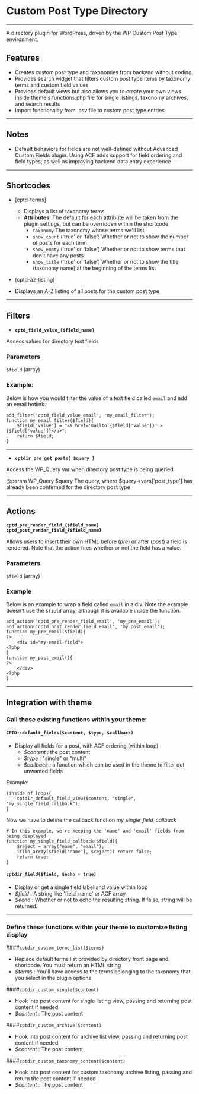 # Custom Post Type Directory
---

A directory plugin for WordPress, driven by the WP Custom Post Type environment.

## Features

* Creates custom post type and taxonomies from backend without coding
* Provides search widget that filters custom post type items by taxonomy terms and custom field values
* Provides default views but also allows you to create your own views inside theme's functions.php file for single listings, taxonomy archives, and search results
* Import functionality from .csv file to custom post type entries

---

## Notes

* Default behaviors for fields are not well-defined without Advanced Custom Fields plugin.  Using ACF adds support for field ordering and field types, as well as improving backend data entry experience

---

## Shortcodes
* [cptd-terms]
  * Displays a list of taxonomy terms 
  * **Attributes:** The default for each attribute will be taken from the plugin settings, but can be overridden within the shortcode 
    * `taxonomy` The taxonomy whose terms we'll list
    * `show_count` ('true' or 'false') Whether or not to show the number of posts for each term
    * `show_empty` ('true' or 'false') Whether or not to show terms that don't have any posts
    * `show_title` ('true' or 'false') Whether or not to show the title (taxonomy name) at the beginning of the terms list

* [cptd-az-listing]
 * Displays an A-Z listing of all posts for the custom post type

---

## Filters

* **````cptd_field_value_{$field_name}````**

Access values for directory text fields

### Parameters

````$field```` (array)

### Example:

Below is how you would filter the value of a text field called `email` and add an email hotlink.

    add_filter('cptd_field_value_email', 'my_email_filter');
    function my_email_filter($field){
        $field['value'] = "<a href='mailto:{$field['value']}' >{$field['value']}</a>";
        return $field;
    }

---

* **````cptdir_pre_get_posts( $query )````**

Access the WP_Query var when directory post type is being queried 

@param      WP_Query    $query      The query, where $query->vars['post_type'] has 
                                    already been confirmed for the directory post type

--- 

## Actions

**````cptd_pre_render_field_{$field_name}````**
**````cptd_post_render_field_{$field_name}````**

Allows users to insert their own HTML before (*pre*) or after (*post*) a field is rendered.  Note that the action fires whether or not the field has a value.

### Parameters

````$field```` (array)

### Example

Below is an example to wrap a field called `email` in a div. Note the example doesn't use the `$field` array, although it is available inside the function.

    add_action('cptd_pre_render_field_email', 'my_pre_email');
    add_action('cptd_post_render_field_email', 'my_post_email');
    function my_pre_email($field){
    ?>
    	<div id="my-email-field">
    <?php
    }
    function my_post_email(){
    ?>
    	</div>
    <?php
    }

---

## Integration with theme

### Call these existing functions within your theme:

#### ```CPTD::default_fields($content, $type, $callback)```
* Display all fields for a post, with ACF ordering (within loop)
  * *$content :* the post content
  * *$type :* "single" or "multi"
  * *$callback :* a function which can be used in the theme to filter out unwanted fields

Example:

	(inside of loop){
    	cptdir_default_field_view($content, "single", "my_single_field_callback");
    }
    
Now we have to define the callback function *my_single_field_callback*

    # In this example, we're keeping the 'name' and 'email' fields from being displayed
    function my_single_field_callback($field){
        $reject = array("name", "email");
        if(in_array($field['name'], $reject)) return false;
        return true;
    }


#### ```cptdir_field($field, $echo = true)```
* Display or get a single field label and value within loop
 * *$field* : A string like 'field_name' or ACF array
 * *$echo* : Whether or not to echo the resulting string.  If false, string will be returned.

---

### Define these functions within your theme to customize listing display

####```cptdir_custom_terms_list($terms)```
* Replace default terms list provided by directory front page and shortcode. You must return an HTML string
 * *$terms* : You'll have access to the terms belonging to the taxonomy that you select in the plugin options

####```cptdir_custom_single($content)```
* Hook into post content for single listing view, passing and returning post content if needed
 * *$content* : The post content

####```cptdir_custom_archive($content)```
* Hook into post content for archive list view, passing and returning post content if needed
 * *$content* : The post content

####```cptdir_custom_taxonomy_content($content)```
* Hook into post content for custom taxonomy archive listing, passing and return the post content if needed
 * *$content* : The post content